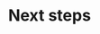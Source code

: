 ---
category: Tutorials
subcategory: Customize a skill
language: csharp
title: Next steps
order: 5
---